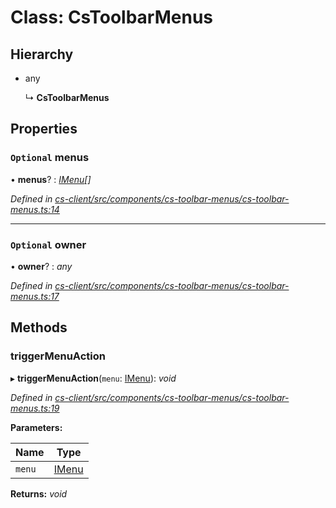 # Class: CsToolbarMenus

## Hierarchy

* any

  ↳ **CsToolbarMenus**

## Properties

### `Optional` menus

• **menus**? : *[IMenu](../interfaces/_cs_core_src_interactions_menu_.imenu.md)[]*

*Defined in [cs-client/src/components/cs-toolbar-menus/cs-toolbar-menus.ts:14](https://github.com/TNOCS/csnext/blob/ec6e73e4/packages/cs-client/src/components/cs-toolbar-menus/cs-toolbar-menus.ts#L14)*

___

### `Optional` owner

• **owner**? : *any*

*Defined in [cs-client/src/components/cs-toolbar-menus/cs-toolbar-menus.ts:17](https://github.com/TNOCS/csnext/blob/ec6e73e4/packages/cs-client/src/components/cs-toolbar-menus/cs-toolbar-menus.ts#L17)*

## Methods

###  triggerMenuAction

▸ **triggerMenuAction**(`menu`: [IMenu](../interfaces/_cs_core_src_interactions_menu_.imenu.md)): *void*

*Defined in [cs-client/src/components/cs-toolbar-menus/cs-toolbar-menus.ts:19](https://github.com/TNOCS/csnext/blob/ec6e73e4/packages/cs-client/src/components/cs-toolbar-menus/cs-toolbar-menus.ts#L19)*

**Parameters:**

Name | Type |
------ | ------ |
`menu` | [IMenu](../interfaces/_cs_core_src_interactions_menu_.imenu.md) |

**Returns:** *void*
